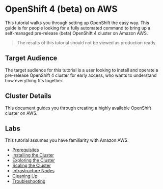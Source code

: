 # OpenShift 4 (beta) on AWS
This tutorial walks you through setting up OpenShift the easy way. This guide
is for people looking for a fully automated command to bring up a
self-managed pre-release (beta) OpenShift 4 cluster on Amazon AWS.

> The results of this tutorial should not be viewed as production ready.

## Target Audience

The target audience for this tutorial is a user looking to install and
operate a pre-release OpenShift 4 cluster for early access, who wants to
understand how everything fits together.

## Cluster Details

This document guides you through creating a highly available OpenShift
cluster on AWS.

## Labs

This tutorial assumes you have familiarity with Amazon AWS.

* [Prerequisites](docs/01-prerequisites.md)
* [Installing the Cluster](docs/02-install.md)
* [Exploring the Cluster](docs/03-explore.md)
* [Scaling the Cluster](docs/04-scaling-cluster.md)
* [Infrastructure Nodes](docs/05-infrastructure-nodes.md)
* [Cleaning Up](docs/06-cleanup.md)
* [Troubleshooting](docs/07-troubleshooting.md)
